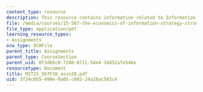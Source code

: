 ```yaml
---
content_type: resource
description: This resource contains information related to Information analytics.
file: /media/courses/15-567-the-economics-of-information-strategy-structure-and-pricing-fall-2010/3f24c6b5490e9a05c80324a28ac503c4_MIT15_567F10_assn20.pdf
file_type: application/pdf
learning_resource_types:
- Assignments
ocw_type: OCWFile
parent_title: Assignments
parent_type: CourseSection
parent_uid: 0f3d66c0-7208-8711-54e4-3dd52afe546e
resourcetype: Document
title: MIT15_567F10_assn20.pdf
uid: 3f24c6b5-490e-9a05-c803-24a28ac503c4
---
```

